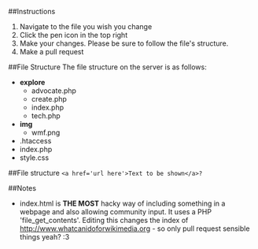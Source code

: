 ##Instructions
1. Navigate to the file you wish you change
2. Click the pen icon in the top right
3. Make your changes. Please be sure to follow the file's structure.
4. Make a pull request

##File Structure
The file structure on the server is as follows:
* **explore** <br/>
  * advocate.php <br/>
  * create.php <br/>
  * index.php <br/>
  * tech.php <br/>
* **img** <br/>
  * wmf.png <br/>
* .htaccess <br/>
* index.php <br/>
* style.css <br/>

##File structure
```<a href='url here'>Text to be shown</a>?```

##Notes
* index.html is **THE MOST** hacky way of including something in a webpage and also allowing community input. It uses a PHP 'file_get_contents'. Editing this changes the index of http://www.whatcanidoforwikimedia.org - so only pull request sensible things yeah? :3
